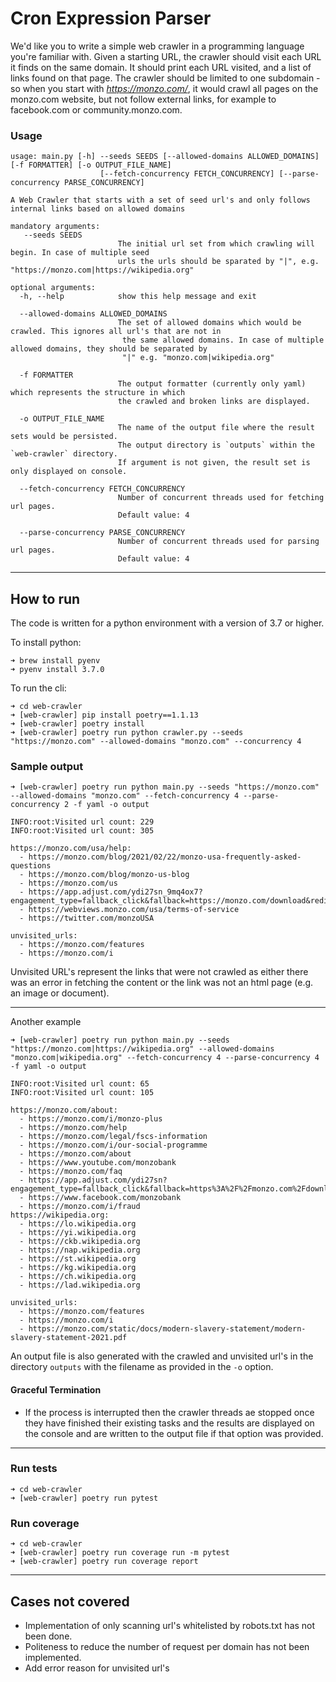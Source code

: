 # Cron Expression Parser

We'd like you to write a simple web crawler in a programming language you're familiar with. 
Given a starting URL, the crawler should visit each URL it finds on the same domain. It should print each URL visited, 
and a list of links found on that page. The crawler should be limited to one subdomain - so when you start with 
*https://monzo.com/*, it would crawl all pages on the monzo.com website, 
but not follow external links, for example to facebook.com or community.monzo.com.

### Usage
```shell
usage: main.py [-h] --seeds SEEDS [--allowed-domains ALLOWED_DOMAINS] [-f FORMATTER] [-o OUTPUT_FILE_NAME] 
                    [--fetch-concurrency FETCH_CONCURRENCY] [--parse-concurrency PARSE_CONCURRENCY]

A Web Crawler that starts with a set of seed url's and only follows internal links based on allowed domains

mandatory arguments:
   --seeds SEEDS
                        The initial url set from which crawling will begin. In case of multiple seed
                        urls the urls should be sparated by "|", e.g. "https://monzo.com|https://wikipedia.org"

optional arguments:
  -h, --help            show this help message and exit
                        
  --allowed-domains ALLOWED_DOMAINS
                        The set of allowed domains which would be crawled. This ignores all url's that are not in
                         the same allowed domains. In case of multiple allowed domains, they should be separated by
                         "|" e.g. "monzo.com|wikipedia.org"
                         
  -f FORMATTER
                        The output formatter (currently only yaml) which represents the structure in which 
                        the crawled and broken links are displayed.
                        
  -o OUTPUT_FILE_NAME 
                        The name of the output file where the result sets would be persisted.
                        The output directory is `outputs` within the `web-crawler` directory.
                        If argument is not given, the result set is only displayed on console.
  
  --fetch-concurrency FETCH_CONCURRENCY
                        Number of concurrent threads used for fetching url pages. 
                        Default value: 4
                        
  --parse-concurrency PARSE_CONCURRENCY
                        Number of concurrent threads used for parsing url pages.
                        Default value: 4
```
---
## How to run
The code is written for a python environment with a version of 3.7 or higher.

To install python:
```shell
➜ brew install pyenv
➜ pyenv install 3.7.0
```

To run the cli:
```
➜ cd web-crawler
➜ [web-crawler] pip install poetry==1.1.13
➜ [web-crawler] poetry install
➜ [web-crawler] poetry run python crawler.py --seeds "https://monzo.com" --allowed-domains "monzo.com" --concurrency 4
```
### Sample output
```shell
➜ [web-crawler] poetry run python main.py --seeds "https://monzo.com" --allowed-domains "monzo.com" --fetch-concurrency 4 --parse-concurrency 2 -f yaml -o output

INFO:root:Visited url count: 229
INFO:root:Visited url count: 305

https://monzo.com/usa/help:
  - https://monzo.com/blog/2021/02/22/monzo-usa-frequently-asked-questions
  - https://monzo.com/blog/monzo-us-blog
  - https://monzo.com/us
  - https://app.adjust.com/ydi27sn_9mq4ox7?engagement_type=fallback_click&fallback=https://monzo.com/download&redirect_macos=https://monzo.com/download
  - https://webviews.monzo.com/usa/terms-of-service
  - https://twitter.com/monzoUSA

unvisited_urls:
  - https://monzo.com/features
  - https://monzo.com/i
```
Unvisited URL's represent the links that were not crawled as either there was an 
error in fetching the content or the link was not an html page (e.g. an image or document).

-----
Another example
```shell
➜ [web-crawler] poetry run python main.py --seeds "https://monzo.com|https://wikipedia.org" --allowed-domains "monzo.com|wikipedia.org" --fetch-concurrency 4 --parse-concurrency 4 -f yaml -o output

INFO:root:Visited url count: 65
INFO:root:Visited url count: 105

https://monzo.com/about:
  - https://monzo.com/i/monzo-plus
  - https://monzo.com/help
  - https://monzo.com/legal/fscs-information
  - https://monzo.com/i/our-social-programme
  - https://monzo.com/about
  - https://www.youtube.com/monzobank
  - https://monzo.com/faq
  - https://app.adjust.com/ydi27sn?engagement_type=fallback_click&fallback=https%3A%2F%2Fmonzo.com%2Fdownload&redirect_macos=https%3A%2F%2Fmonzo.com%2Fdownload
  - https://www.facebook.com/monzobank
  - https://monzo.com/i/fraud
https://wikipedia.org:
  - https://lo.wikipedia.org
  - https://yi.wikipedia.org
  - https://ckb.wikipedia.org
  - https://nap.wikipedia.org
  - https://st.wikipedia.org
  - https://kg.wikipedia.org
  - https://ch.wikipedia.org
  - https://lad.wikipedia.org

unvisited_urls:
  - https://monzo.com/features
  - https://monzo.com/i
  - https://monzo.com/static/docs/modern-slavery-statement/modern-slavery-statement-2021.pdf
```

An output file is also generated with the crawled and unvisited url's in the directory `outputs` 
with the filename as provided in the `-o` option.

#### Graceful Termination
- If the process is interrupted then the crawler threads ae stopped once they have finished 
their existing tasks and the results are displayed on the console and are written
to the output file if that option was provided.
---
### Run tests
```
➜ cd web-crawler
➜ [web-crawler] poetry run pytest
```

### Run coverage
```
➜ cd web-crawler
➜ [web-crawler] poetry run coverage run -m pytest
➜ [web-crawler] poetry run coverage report
```

---
## Cases not covered
- Implementation of only scanning url's whitelisted by robots.txt has not been done.
- Politeness to reduce the number of request per domain has not been implemented.
- Add error reason for unvisited url's
